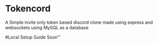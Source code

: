 # Tokencord
A Simple invite only token based discord clone made using express and websockets using MySQL as a database

#Local Setup Guide
Soon™️
